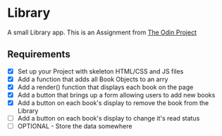 # Library
A small Library app.
This is an Assignment from [The Odin Project](https://www.theodinproject.com/courses/javascript/lessons/library)

## Requirements
- [x] Set up your Project with skeleton HTML/CSS and JS files
- [x] Add a function that adds all Book Objects to an arry
- [x] Add a render() function that displays each book on the page
- [X] Add a button that brings up a form allowing users to add new books
- [X] Add a button on each book's display to remove the book from the Library
- [ ] Add a button on each book's display to change it's read status
- [ ] OPTIONAL - Store the data somewhere
